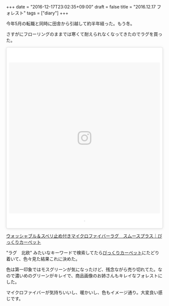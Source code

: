 +++
date = "2016-12-17T23:02:35+09:00"
draft = false
title = "2016.12.17 フォレスト"
tags = ["diary"]
+++

今年5月の転職と同時に田舎から引越して約半年経った。もう冬。

さすがにフローリングのままでは寒くて耐えられなくなってきたのでラグを買った。

<!--more-->

<blockquote class="instagram-media" data-instgrm-version="7" style=" background:#FFF; border:0; border-radius:3px; box-shadow:0 0 1px 0 rgba(0,0,0,0.5),0 1px 10px 0 rgba(0,0,0,0.15); margin: 1px; max-width:658px; padding:0; width:99.375%; width:-webkit-calc(100% - 2px); width:calc(100% - 2px);"><div style="padding:8px;"> <div style=" background:#F8F8F8; line-height:0; margin-top:40px; padding:50.0% 0; text-align:center; width:100%;"> <div style=" background:url(data:image/png;base64,iVBORw0KGgoAAAANSUhEUgAAACwAAAAsCAMAAAApWqozAAAABGdBTUEAALGPC/xhBQAAAAFzUkdCAK7OHOkAAAAMUExURczMzPf399fX1+bm5mzY9AMAAADiSURBVDjLvZXbEsMgCES5/P8/t9FuRVCRmU73JWlzosgSIIZURCjo/ad+EQJJB4Hv8BFt+IDpQoCx1wjOSBFhh2XssxEIYn3ulI/6MNReE07UIWJEv8UEOWDS88LY97kqyTliJKKtuYBbruAyVh5wOHiXmpi5we58Ek028czwyuQdLKPG1Bkb4NnM+VeAnfHqn1k4+GPT6uGQcvu2h2OVuIf/gWUFyy8OWEpdyZSa3aVCqpVoVvzZZ2VTnn2wU8qzVjDDetO90GSy9mVLqtgYSy231MxrY6I2gGqjrTY0L8fxCxfCBbhWrsYYAAAAAElFTkSuQmCC); display:block; height:44px; margin:0 auto -44px; position:relative; top:-22px; width:44px;"></div></div><p style=" color:#c9c8cd; font-family:Arial,sans-serif; font-size:14px; line-height:17px; margin-bottom:0; margin-top:8px; overflow:hidden; padding:8px 0 7px; text-align:center; text-overflow:ellipsis; white-space:nowrap;"><a href="https://www.instagram.com/p/BOJxaaPjUHk/" style=" color:#c9c8cd; font-family:Arial,sans-serif; font-size:14px; font-style:normal; font-weight:normal; line-height:17px; text-decoration:none;" target="_blank"></a> - <time style=" font-family:Arial,sans-serif; font-size:14px; line-height:17px;" datetime="2016-12-18T09:00:42+00:00"></time></p></div></blockquote>
<script async defer src="//platform.instagram.com/en_US/embeds.js"></script>


[ウォッシャブル＆スベリ止め付きマイクロファイバーラグ　スムースプラス｜びっくりカーペット](http://www.bicklycarpet.com/?pid=94952367)

"ラグ　北欧" みたいなキーワードで検索してたら[びっくりカーペット](http://www.bicklycarpet.com/)にたどり着いて、色々見た結果これに決めた。

色は第一印象ではモスグリーンが気になったけど、残念ながら売り切れてた。なので濃いめのグリーンがキレイで、商品画像のお姉さんもキレイなフォレストにした。

マイクロファイバーが気持ちいいし、暖かいし、色もイメージ通り。大変良い感じです。
